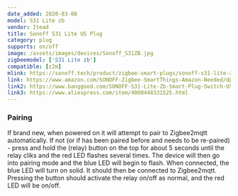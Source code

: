 ```yaml
---
date_added: 2020-03-08
model: S31 Lite zb
vendor: Itead
title: Sonoff S31 Lite US Plug
category: plug
supports: on/off
image: /assets/images/devices/Sonoff_S31ZB.jpg
zigbeemodel: ['S31 Lite zb']
compatible: [z2m]
mlink: https://sonoff.tech/product/zigbee-smart-plugs/sonoff-s31-lite-zb
link: https://www.amazon.com/SONOFF-Zigbee-SmartThings-Amazon-Needed/dp/B082PSKRSP/
link2: https://www.banggood.com/SONOFF-S31-Lite-Zb-Smart-Plug-Switch-US-Type-Zig-bee-Version-p-1613320.html
link3: https://www.aliexpress.com/item/4000448331525.html
---
```

### Pairing
If brand new, when powered on it will attempt to pair to Zigbee2mqtt automatically. If not (or if has been paired before and needs to be re-paired) - press and hold the (relay) button on the top for about 5 seconds until the relay cliks and the red LED flashes several times. The device will then go into pairing mode and the blue LED will begin to flash. When connected, the blue LED will turn on solid. It should then be connected to Zigbee2mqtt. Pressing the button should activate the relay on/off as normal, and the red LED will be on/off. 

